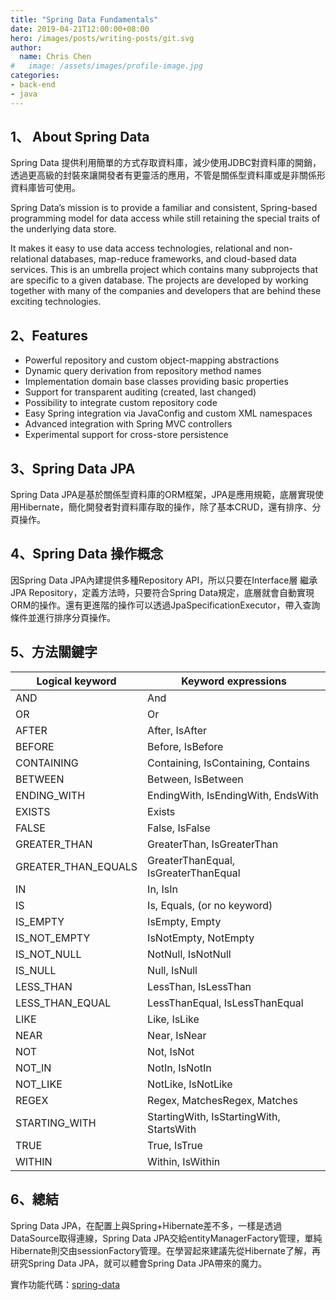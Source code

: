 ```yaml
---
title: "Spring Data Fundamentals"
date: 2019-04-21T12:00:00+08:00
hero: /images/posts/writing-posts/git.svg
author:
  name: Chris Chen
#   image: /assets/images/profile-image.jpg
categories:
- back-end
- java
---
```


## 1、 About Spring Data

Spring Data 提供利用簡單的方式存取資料庫，減少使用JDBC對資料庫的開銷，透過更高級的封裝來讓開發者有更靈活的應用，不管是關係型資料庫或是非關係形資料庫皆可使用。

Spring Data’s mission is to provide a familiar and consistent, Spring-based programming model for data access while still retaining the special traits of the underlying data store.

It makes it easy to use data access technologies, relational and non-relational databases, map-reduce frameworks, and cloud-based data services. This is an umbrella project which contains many subprojects that are specific to a given database. The projects are developed by working together with many of the companies and developers that are behind these exciting technologies.

## 2、Features

- Powerful repository and custom object-mapping abstractions
- Dynamic query derivation from repository method names
- Implementation domain base classes providing basic properties
- Support for transparent auditing (created, last changed)
- Possibility to integrate custom repository code
- Easy Spring integration via JavaConfig and custom XML namespaces
- Advanced integration with Spring MVC controllers
- Experimental support for cross-store persistence

## 3、Spring Data JPA

Spring Data JPA是基於關係型資料庫的ORM框架，JPA是應用規範，底層實現使用Hibernate，簡化開發者對資料庫存取的操作，除了基本CRUD，還有排序、分頁操作。

## 4、Spring Data 操作概念

因Spring Data JPA內建提供多種Repository API，所以只要在Interface層 繼承JPA Repository，定義方法時，只要符合Spring Data規定，底層就會自動實現ORM的操作。還有更進階的操作可以透過JpaSpecificationExecutor，帶入查詢條件並進行排序分頁操作。

## 5、方法關鍵字

| Logical keyword     | Keyword expressions                      |
| ------------------- | ---------------------------------------- |
| AND                 | And                                      |
| OR                  | Or                                       |
| AFTER               | After, IsAfter                           |
| BEFORE              | Before, IsBefore                         |
| CONTAINING          | Containing, IsContaining, Contains       |
| BETWEEN             | Between, IsBetween                       |
| ENDING_WITH         | EndingWith, IsEndingWith, EndsWith       |
| EXISTS              | Exists                                   |
| FALSE               | False, IsFalse                           |
| GREATER_THAN        | GreaterThan, IsGreaterThan               |
| GREATER_THAN_EQUALS | GreaterThanEqual, IsGreaterThanEqual     |
| IN                  | In, IsIn                                 |
| IS                  | Is, Equals, (or no keyword)              |
| IS_EMPTY            | IsEmpty, Empty                           |
| IS_NOT_EMPTY        | IsNotEmpty, NotEmpty                     |
| IS_NOT_NULL         | NotNull, IsNotNull                       |
| IS_NULL             | Null, IsNull                             |
| LESS_THAN           | LessThan, IsLessThan                     |
| LESS_THAN_EQUAL     | LessThanEqual, IsLessThanEqual           |
| LIKE                | Like, IsLike                             |
| NEAR                | Near, IsNear                             |
| NOT                 | Not, IsNot                               |
| NOT_IN              | NotIn, IsNotIn                           |
| NOT_LIKE            | NotLike, IsNotLike                       |
| REGEX               | Regex, MatchesRegex, Matches             |
| STARTING_WITH       | StartingWith, IsStartingWith, StartsWith |
| TRUE                | True, IsTrue                             |
| WITHIN              | Within, IsWithin                         |

## 6、總結

Spring Data JPA，在配置上與Spring+Hibernate差不多，一樣是透過DataSource取得連線，Spring Data JPA交給entityManagerFactory管理，單純Hibernate則交由sessionFactory管理。在學習起來建議先從Hibernate了解，再研究Spring Data JPA，就可以體會Spring Data JPA帶來的魔力。

實作功能代碼：[spring-data](<https://github.com/kyocoolcool/spring-integration/tree/master/spring-data-fundamentals>)
